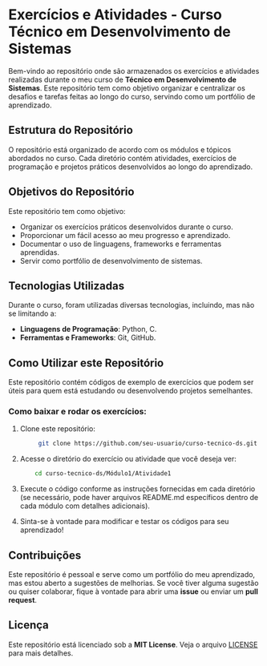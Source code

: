 # Exercícios e Atividades - Curso Técnico em Desenvolvimento de Sistemas

Bem-vindo ao repositório onde são armazenados os exercícios e atividades realizadas durante o meu curso de **Técnico em Desenvolvimento de Sistemas**. Este repositório tem como objetivo organizar e centralizar os desafios e tarefas feitas ao longo do curso, servindo como um portfólio de aprendizado.

## Estrutura do Repositório

O repositório está organizado de acordo com os módulos e tópicos abordados no curso. Cada diretório contém atividades, exercícios de programação e projetos práticos desenvolvidos ao longo do aprendizado.


## Objetivos do Repositório

Este repositório tem como objetivo:

- Organizar os exercícios práticos desenvolvidos durante o curso.
- Proporcionar um fácil acesso ao meu progresso e aprendizado.
- Documentar o uso de linguagens, frameworks e ferramentas aprendidas.
- Servir como portfólio de desenvolvimento de sistemas.

## Tecnologias Utilizadas

Durante o curso, foram utilizadas diversas tecnologias, incluindo, mas não se limitando a:

- **Linguagens de Programação**: Python, C.
- **Ferramentas e Frameworks**: Git, GitHub.

## Como Utilizar este Repositório

Este repositório contém códigos de exemplo de exercícios que podem ser úteis para quem está estudando ou desenvolvendo projetos semelhantes.

### Como baixar e rodar os exercícios:

1. Clone este repositório:

   ```bash
        git clone https://github.com/seu-usuario/curso-tecnico-ds.git
    ```
2. Acesse o diretório do exercício ou atividade que você deseja ver:

    ```bash
        cd curso-tecnico-ds/Módulo1/Atividade1
    ```
3. Execute o código conforme as instruções fornecidas em cada diretório (se necessário, pode haver arquivos README.md específicos dentro de cada módulo com detalhes adicionais).

4. Sinta-se à vontade para modificar e testar os códigos para seu aprendizado!


## Contribuições

Este repositório é pessoal e serve como um portfólio do meu aprendizado, mas estou aberto a sugestões de melhorias. Se você tiver alguma sugestão ou quiser colaborar, fique à vontade para abrir uma **issue** ou enviar um **pull request**.

## Licença

Este repositório está licenciado sob a **MIT License**. Veja o arquivo [LICENSE](./LICENSE) para mais detalhes.
